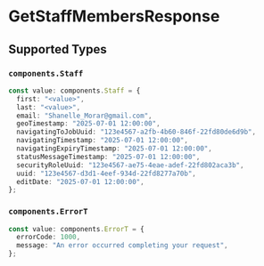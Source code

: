 # GetStaffMembersResponse


## Supported Types

### `components.Staff`

```typescript
const value: components.Staff = {
  first: "<value>",
  last: "<value>",
  email: "Shanelle_Morar@gmail.com",
  geoTimestamp: "2025-07-01 12:00:00",
  navigatingToJobUuid: "123e4567-a2fb-4b60-846f-22fd80de6d9b",
  navigatingTimestamp: "2025-07-01 12:00:00",
  navigatingExpiryTimestamp: "2025-07-01 12:00:00",
  statusMessageTimestamp: "2025-07-01 12:00:00",
  securityRoleUuid: "123e4567-ae75-4eae-adef-22fd802aca3b",
  uuid: "123e4567-d3d1-4eef-934d-22fd8277a70b",
  editDate: "2025-07-01 12:00:00",
};
```

### `components.ErrorT`

```typescript
const value: components.ErrorT = {
  errorCode: 1000,
  message: "An error occurred completing your request",
};
```

